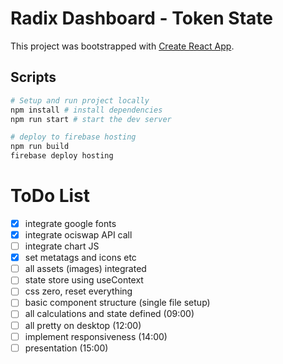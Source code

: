 # Radix Dashboard - Token State

This project was bootstrapped with [Create React App](https://github.com/facebook/create-react-app).

## Scripts

```bash
# Setup and run project locally
npm install # install dependencies
npm run start # start the dev server

# deploy to firebase hosting
npm run build
firebase deploy hosting
```

# ToDo List

- [x] integrate google fonts
- [x] integrate ociswap API call
- [ ] integrate chart JS
- [x] set metatags and icons etc
- [ ] all assets (images) integrated
- [ ] state store using useContext
- [ ] css zero, reset everything
- [ ] basic component structure (single file setup)
- [ ] all calculations and state defined (09:00)
- [ ] all pretty on desktop (12:00)
- [ ] implement responsiveness (14:00)
- [ ] presentation (15:00)